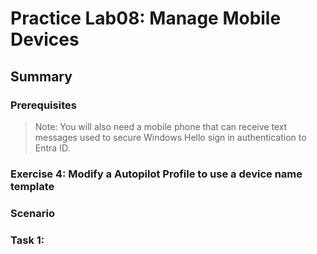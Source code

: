 # Practice Lab08: Manage Mobile Devices

## Summary

### Prerequisites

  > Note: You will also need a mobile phone that can receive text messages used to secure Windows Hello sign in authentication to Entra ID.

### Exercise 4: Modify a Autopilot Profile to use a device name template

### Scenario

### Task 1: